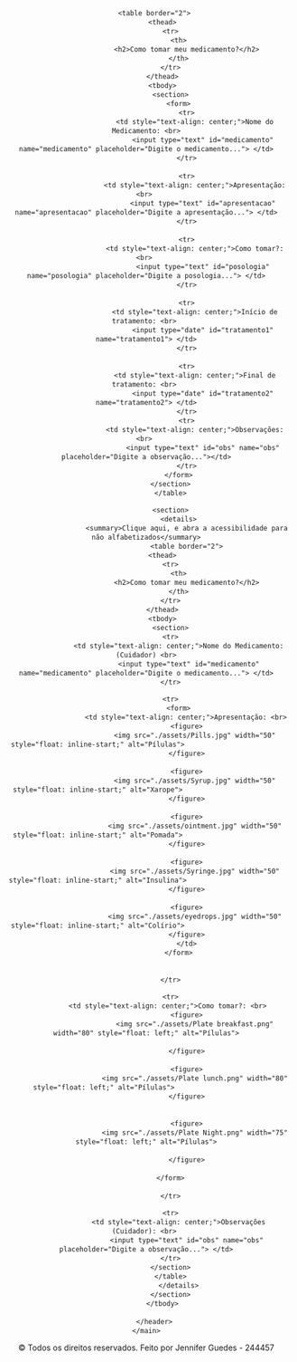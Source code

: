<!DOCTYPE html>

<html>

<!--Descrição do projeto-->
<head>
    <title>Como tomar?</title>
    <meta name="Etiqueta de Posologia para Idosos" content="Etiqueta para facilitar a tomada correta de medicamentos dos idosos ao voltarem para casa."> 
</head>
 <body>
    <main>
        <header>

<!--Tabela para digitação de medicamentos e posologia-->

        <table border="2">
            <thead>
                <tr>
                    <th>
                        <h2>Como tomar meu medicamento?</h2>
                    </th>
                </tr>
            </thead>
            <tbody>
                <section>
                    <form>
                        <tr>
                            <td style="text-align: center;">Nome do Medicamento: <br>
                                <input type="text" id="medicamento" name="medicamento" placeholder="Digite o medicamento..."> </td>
                        </tr>
                        
                        <tr>
                            <td style="text-align: center;">Apresentação:  <br> 
                                <input type="text" id="apresentacao" name="apresentacao" placeholder="Digite a apresentação..."> </td>
                        </tr>

                        <tr>
                            <td style="text-align: center;">Como tomar?: <br> 
                                <input type="text" id="posologia" name="posologia" placeholder="Digite a posologia..."> </td>
                        </tr>

                        <tr>
                            <td style="text-align: center;">Início de tratamento: <br> 
                                <input type="date" id="tratamento1" name="tratamento1"> </td>
                        </tr>

                        <tr>
                            <td style="text-align: center;">Final de tratamento: <br> 
                                <input type="date" id="tratamento2" name="tratamento2"> </td>
                        </tr>
                        <tr>
                            <td style="text-align: center;">Observações: <br> 
                                <input type="text" id="obs" name="obs" placeholder="Digite a observação..."></td>
                        </tr>
                    </form>
                </section>
                </table>

<!--Acessibilidade para não alfabetizados-->
                <section>
                    <details>
                        <summary>Clique aqui, e abra a acessibilidade para não alfabetizados</summary>
                        <table border="2">
            <thead>
                <tr>
                    <th>
                        <h2>Como tomar meu medicamento?</h2>
                    </th>
                </tr>
            </thead>
            <tbody>
                <section>
                <tr>
                    <td style="text-align: center;">Nome do Medicamento:(Cuidador) <br>
                         <input type="text" id="medicamento" name="medicamento" placeholder="Digite o medicamento..."> </td>
                </tr>
                
<!--Tabela de imagens - Apresentação do medicamento-->
                <tr>
                    <form>
                        <td style="text-align: center;">Apresentação: <br>                      
                        <figure>
                            <img src="./assets/Pills.jpg" width="50" style="float: inline-start;" alt="Pílulas">                        
                        </figure>

                        <figure>
                            <img src="./assets/Syrup.jpg" width="50" style="float: inline-start;" alt="Xarope">                        
                        </figure>

                        <figure>
                            <img src="./assets/ointment.jpg" width="50" style="float: inline-start;" alt="Pomada">                        
                        </figure>

                        <figure>
                            <img src="./assets/Syringe.jpg" width="50" style="float: inline-start;" alt="Insulina">                        
                        </figure>

                        <figure>
                            <img src="./assets/eyedrops.jpg" width="50" style="float: inline-start;" alt="Colírio">                        
                        </figure>
                        </td>
                    </form>


                </tr>

<!--Imagens em Como Tomar?-->
                <tr>
                    <td style="text-align: center;">Como tomar?: <br>                      
                        <figure>
                            <img src="./assets/Plate breakfast.png" width="80" style="float: left;" alt="Pílulas">
                                                 
                        </figure>
                                           
                        <figure>
                            <img src="./assets/Plate lunch.png" width="80" style="float: left;" alt="Pílulas">                     
                        </figure>
                       
                    
                        <figure>
                            <img src="./assets/Plate Night.png" width="75" style="float: left;" alt="Pílulas">
                       
                        </figure>
                        
                </form>

                </tr>
                
<!--Observações para os cuidadores-->
                <tr>
                    <td style="text-align: center;">Observações (Cuidador): <br> 
                        <input type="text" id="obs" name="obs" placeholder="Digite a observação..."> </td>
                </tr>
                </section>
                </table>
                    </details>
                </section>
            </tbody>
        
        </header>
    </main>
 </body>
<footer> 
    <tfoot><p>&copy; Todos os direitos reservados. Feito por Jennifer Guedes - 244457</p></tfoot> 
</footer>

</html>
